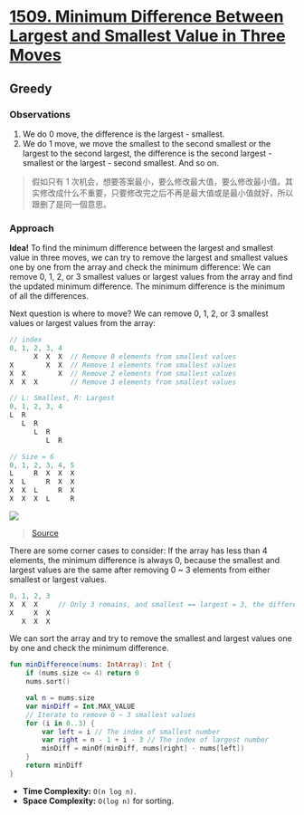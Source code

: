 # [1509. Minimum Difference Between Largest and Smallest Value in Three Moves](https://leetcode.com/problems/minimum-difference-between-largest-and-smallest-value-in-three-moves/description/)

## Greedy
### Observations
1. We do 0 move, the difference is the largest - smallest.
2. We do 1 move, we move the smallest to the second smallest or the largest to the second largest, the difference is the second largest - smallest or the largest - second smallest.
And so on.

> 假如只有 1 次机会，想要答案最小，要么修改最大值，要么修改最小值。其实修改成什么不重要，只要修改完之后不再是最大值或是最小值就好，所以跟删了是同一個意思。

### Approach
**Idea!** To find the minimum difference between the largest and smallest value in three moves, we can try to remove the largest and smallest values one by one from the array and check the minimum difference:
We can remove 0, 1, 2, or 3 smallest values or largest values from the array and find the updated minimum difference. The minimum difference is the minimum of all the differences.

Next question is where to move? We can remove 0, 1, 2, or 3 smallest values or largest values from the array:
```js
// index
0, 1, 2, 3, 4
      X  X  X  // Remove 0 elements from smallest values
X        X  X  // Remove 1 elements from smallest values
X  X        X  // Remove 2 elements from smallest values
X  X  X        // Remove 3 elements from smallest values

// L: Smallest, R: Largest
0, 1, 2, 3, 4
L  R
   L  R
      L  R
         L  R

// Size = 6
0, 1, 2, 3, 4, 5
L     R  X  X  X
X  L     R  X  X
X  X  L     R  X
X  X  X  L     R
```

![](https://assets.leetcode.com/users/images/6fed1231-e63e-45e6-acc7-a22dbca7664e_1594507497.278275.png)

> [Source](https://leetcode.com/problems/minimum-difference-between-largest-and-smallest-value-in-three-moves/solutions/731233/a-few-solutions/)

There are some corner cases to consider: If the array has less than 4 elements, the minimum difference is always 0, because the smallest and largest values are the same after removing 0 ~ 3 elements from either smallest or largest values.

```js
0, 1, 2, 3
X  X  X     // Only 3 remains, and smallest == largest = 3, the difference is 0
X     X  X  
   X  X  X  
```

We can sort the array and try to remove the smallest and largest values one by one and check the minimum difference.

```kotlin
fun minDifference(nums: IntArray): Int {
    if (nums.size <= 4) return 0
    nums.sort()

    val n = nums.size
    var minDiff = Int.MAX_VALUE
    // Iterate to remove 0 ~ 3 smallest values
    for (i in 0..3) {
        var left = i // The index of smallest number
        var right = n - 1 + i - 3 // The index of largest number
        minDiff = minOf(minDiff, nums[right] - nums[left])
    }
    return minDiff
}
```
* **Time Complexity:** `O(n log n)`.
* **Space Complexity:** `O(log n)` for sorting.
